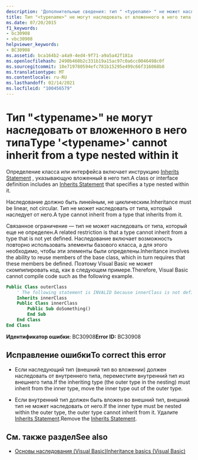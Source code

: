 ```yaml
---
description: 'Дополнительные сведения: тип " <typename> " не может наследовать от вложенного в него типа'
title: Тип "<typename>" не могут наследовать от вложенного в него типа
ms.date: 07/20/2015
f1_keywords:
- bc30908
- vbc30908
helpviewer_keywords:
- BC30908
ms.assetid: bca164b2-a4a9-4ed4-9f71-a9a5a42f181a
ms.openlocfilehash: 2490b460b2c331b19a15ac97c0a6cc0046498c0f
ms.sourcegitcommit: 10e719780594efc781b15295e499c66f316068b8
ms.translationtype: MT
ms.contentlocale: ru-RU
ms.lasthandoff: 02/14/2021
ms.locfileid: "100456579"
---
```

# <a name="type-typename-cannot-inherit-from-a-type-nested-within-it"></a><span data-ttu-id="c886f-103">Тип "\<typename>" не могут наследовать от вложенного в него типа</span><span class="sxs-lookup"><span data-stu-id="c886f-103">Type '\<typename>' cannot inherit from a type nested within it</span></span>

<span data-ttu-id="c886f-104">Определение класса или интерфейса включает инструкцию [Inherits Statement](../language-reference/statements/inherits-statement.md) , указывающую вложенный в него тип.</span><span class="sxs-lookup"><span data-stu-id="c886f-104">A class or interface definition includes an [Inherits Statement](../language-reference/statements/inherits-statement.md) that specifies a type nested within it.</span></span>  
  
 <span data-ttu-id="c886f-105">Наследование должно быть линейным, не циклическим.</span><span class="sxs-lookup"><span data-stu-id="c886f-105">Inheritance must be linear, not circular.</span></span> <span data-ttu-id="c886f-106">Тип не может наследовать от типа, который наследует от него.</span><span class="sxs-lookup"><span data-stu-id="c886f-106">A type cannot inherit from a type that inherits from it.</span></span>  
  
 <span data-ttu-id="c886f-107">Связанное ограничение — тип не может наследовать от типа, который еще не определен.</span><span class="sxs-lookup"><span data-stu-id="c886f-107">A related restriction is that a type cannot inherit from a type that is not yet defined.</span></span> <span data-ttu-id="c886f-108">Наследование включает возможность повторно использовать элементы базового класса, а для этого необходимо, чтобы эти элементы были определены.</span><span class="sxs-lookup"><span data-stu-id="c886f-108">Inheritance involves the ability to reuse members of the base class, which in turn requires that these members be defined.</span></span> <span data-ttu-id="c886f-109">Поэтому Visual Basic не может скомпилировать код, как в следующем примере.</span><span class="sxs-lookup"><span data-stu-id="c886f-109">Therefore, Visual Basic cannot compile code such as the following example.</span></span>  
  
```vb  
Public Class outerClass  
    ' The following statement is INVALID because innerClass is not defined.  
    Inherits innerClass  
    Public Class innerClass  
        Public Sub doSomething()  
        End Sub  
    End Class  
End Class  
```  
  
 <span data-ttu-id="c886f-110">**Идентификатор ошибки:** BC30908</span><span class="sxs-lookup"><span data-stu-id="c886f-110">**Error ID:** BC30908</span></span>  
  
## <a name="to-correct-this-error"></a><span data-ttu-id="c886f-111">Исправление ошибки</span><span class="sxs-lookup"><span data-stu-id="c886f-111">To correct this error</span></span>  
  
- <span data-ttu-id="c886f-112">Если наследующий тип (внешний тип во вложении) должен наследовать от внутреннего типа, переместите внутренний тип из внешнего типа.</span><span class="sxs-lookup"><span data-stu-id="c886f-112">If the inheriting type (the outer type in the nesting) must inherit from the inner type, move the inner type out of the outer type.</span></span>  
  
- <span data-ttu-id="c886f-113">Если внутренний тип должен быть вложен во внешний тип, внешний тип не может наследовать от него.</span><span class="sxs-lookup"><span data-stu-id="c886f-113">If the inner type must be nested within the outer type, the outer type cannot inherit from it.</span></span> <span data-ttu-id="c886f-114">Удалите [Inherits Statement](../language-reference/statements/inherits-statement.md).</span><span class="sxs-lookup"><span data-stu-id="c886f-114">Remove the [Inherits Statement](../language-reference/statements/inherits-statement.md).</span></span>  
  
## <a name="see-also"></a><span data-ttu-id="c886f-115">См. также раздел</span><span class="sxs-lookup"><span data-stu-id="c886f-115">See also</span></span>

- [<span data-ttu-id="c886f-116">Основы наследования (Visual Basic)</span><span class="sxs-lookup"><span data-stu-id="c886f-116">Inheritance basics (Visual Basic)</span></span>](../programming-guide/language-features/objects-and-classes/inheritance-basics.md)
